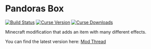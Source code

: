 Pandoras Box
===========

[![Build Status](https://drone.io/github.com/Ivorforce/PandorasBox/status.png)](https://drone.io/github.com/Ivorforce/PandorasBox/latest)
[![Curse Version](http://cf.way2muchnoise.eu/versions/222896_latest.svg)](https://mods.curse.com/mc-mods/minecraft/222896-pandoras-box)
[![Curse Downloads](http://cf.way2muchnoise.eu/full_222896_downloads.svg)](https://mods.curse.com/mc-mods/minecraft/222896-pandoras-box)

Minecraft modification that adds an item with many different effects.

You can find the latest version here: [Mod Thread](http://www.minecraftforum.net/forums/mapping-and-modding/minecraft-mods/1276287-ivorius-mods-drugs-statues-flags-boxes-of-doom)
